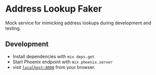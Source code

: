 # Address Lookup Faker

Mock service for mimicking address lookups during development and testing.

## Development

* Install dependencies with `mix deps.get`
* Start Phoenix endpoint with `mix phoenix.server`
* visit [`localhost:4000`](http://localhost:4000) from your browser.
